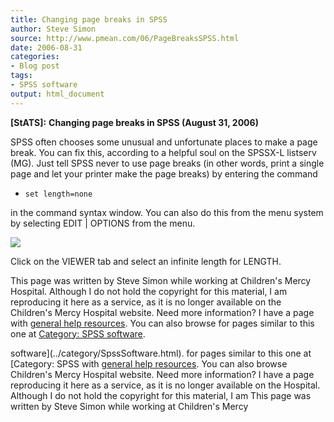 ```yaml
---
title: Changing page breaks in SPSS
author: Steve Simon
source: http://www.pmean.com/06/PageBreaksSPSS.html
date: 2006-08-31
categories:
- Blog post
tags:
- SPSS software
output: html_document
---
```

**[StATS]:** **Changing page breaks in SPSS (August
31, 2006)**

SPSS often chooses some unusual and unfortunate places to make a page
break. You can fix this, according to a helpful soul on the SPSSX-L
listserv (MG). Just tell SPSS never to use page breaks (in other words,
print a single page and let your printer make the page breaks) by
entering the command

-   `set length=none`

in the command syntax window. You can also do this from the menu system
by selecting EDIT | OPTIONS from the menu.

![](http://www.pmean.com/new-images/06/PageBreaksSPSS01.gif)

Click on the VIEWER tab and select an infinite length for LENGTH.

This page was written by Steve Simon while working at Children's Mercy
Hospital. Although I do not hold the copyright for this material, I am
reproducing it here as a service, as it is no longer available on the
Children's Mercy Hospital website. Need more information? I have a page
with [general help resources](../GeneralHelp.html). You can also browse
for pages similar to this one at [Category: SPSS
software](../category/SpssSoftware.html).
<!---More--->
software](../category/SpssSoftware.html).
for pages similar to this one at [Category: SPSS
with [general help resources](../GeneralHelp.html). You can also browse
Children's Mercy Hospital website. Need more information? I have a page
reproducing it here as a service, as it is no longer available on the
Hospital. Although I do not hold the copyright for this material, I am
This page was written by Steve Simon while working at Children's Mercy

<!---Do not use
**[StATS]:** **Changing page breaks in SPSS (August
This page was written by Steve Simon while working at Children's Mercy
Hospital. Although I do not hold the copyright for this material, I am
reproducing it here as a service, as it is no longer available on the
Children's Mercy Hospital website. Need more information? I have a page
with [general help resources](../GeneralHelp.html). You can also browse
for pages similar to this one at [Category: SPSS
software](../category/SpssSoftware.html).
--->


